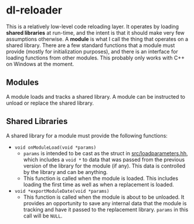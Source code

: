 # dl-reloader

This is a relatively low-level code reloading layer. It operates by loading **shared libraries** at run-time, and the intent is that it should make very few assumptions otherwise. A **module** is what I call the thing that operates on a shared library. There are a few standard functions that a module must provide (mostly for initialization purposes), and there is an interface for loading functions from other modules. This probably only works with C++ on Windows at the moment.

## Modules

A module loads and tracks a shared library. A module can be instructed to unload or replace the shared library.

## Shared Libraries

A shared library for a module must provide the following functions:
- `void onModuleLoad(void *params)`
  * `params` is intended to be cast as the struct in [src/loadparameters.hh](src/loadparameters.hh), which includes a `void *` to data that was passed from the previous version of the library for the module (if any). This data is controlled by the library and can be anything.
  * This function is called when the module is loaded. This includes loading the first time as well as when a replacement is loaded.
- `void *exportModuleDate(void *params)`
  * This function is called when the module is about to be unloaded. It provides an opportunity to save any internal data that the module is tracking and have it passed to the replacement library. `params` in this call will be `NULL`.
